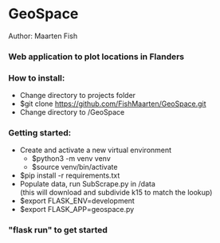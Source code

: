# GeoSpace
Author: Maarten Fish


### Web application to plot locations in Flanders

### How to install:
- Change directory to projects folder
- $git clone https://github.com/FishMaarten/GeoSpace.git
- Change directory to /GeoSpace

### Getting started:
- Create and activate a new virtual environment
  - $python3 -m venv venv
  - $source venv/bin/activate
- $pip install -r requirements.txt
- Populate data, run SubScrape.py in /data  
(this will download and subdivide k15 to match the lookup)
- $export FLASK_ENV=development
- $export FLASK_APP=geospace.py

### "flask run" to get started
